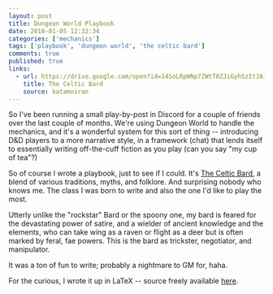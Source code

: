 ```yaml
---
layout: post
title: Dungeon World Playbook
date: 2018-01-05 12:32:34
categories: ['mechanics']
tags: ['playbook', 'dungeon world', 'the celtic bard']
comments: true
published: true
links:
  - url: https://drive.google.com/open?id=14SoLRpWNp7ZWtT8ZJiGyhSzItJAiha09
    title: The Celtic Bard
    source: katamoiran
---
```


So I've been running a small play-by-post in Discord for a couple of friends over the last couple of months. We're using Dungeon World to handle the mechanics, and it's a wonderful system for this sort of thing -- introducing D&D players to a more narrative style, in a framework (chat) that lends itself to essentially writing off-the-cuff fiction as you play (can you say "my cup of tea"?)

<!--more-->

So of course I wrote a playbook, just to see if I could. It's [The Celtic Bard](https://drive.google.com/open?id=14SoLRpWNp7ZWtT8ZJiGyhSzItJAiha09), a blend of various traditions, myths, and folklore. And surprising nobody who knows me. The class I was born to write and also the one I'd like to play the most.

Utterly unlike the "rockstar" Bard or the spoony one, my bard is feared for the devastating power of satire, and a wielder of ancient knowledge and the elements, who can take wing as a raven or flight as a deer but is often marked by feral, fae powers. This is the bard as trickster, negotiator, and manipulator.

It was a ton of fun to write; probably a nightmare to GM for, haha.

For the curious, I wrote it up in LaTeX -- source freely available [here](https://github.com/exposit/dw-min-template-latex).
